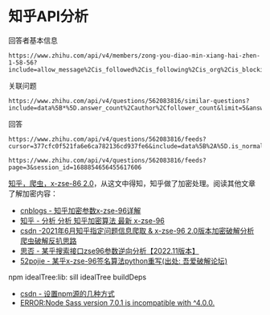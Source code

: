 # 知乎API分析

回答者基本信息

```
https://www.zhihu.com/api/v4/members/zong-you-diao-min-xiang-hai-zhen-1-58-56?include=allow_message%2Cis_followed%2Cis_following%2Cis_org%2Cis_blocking%2Cemployments%2Canswer_count%2Cfollower_count%2Carticles_count%2Cgender%2Cbadge%5B%3F%28type%3Dbest_answerer%29%5D.topics
```

关联问题

```
https://www.zhihu.com/api/v4/questions/562083816/similar-questions?include=data%5B*%5D.answer_count%2Cauthor%2Cfollower_count&limit=5&answer_id=3
```

回答

```
https://www.zhihu.com/api/v4/questions/562083816/feeds?cursor=377cfc0f521fa6e6ca782136cd937fe6&include=data%5B%2A%5D.is_normal%2Cadmin_closed_comment%2Creward_info%2Cis_collapsed%2Cannotation_action%2Cannotation_detail%2Ccollapse_reason%2Cis_sticky%2Ccollapsed_by%2Csuggest_edit%2Ccomment_count%2Ccan_comment%2Ccontent%2Ceditable_content%2Cattachment%2Cvoteup_count%2Creshipment_settings%2Ccomment_permission%2Ccreated_time%2Cupdated_time%2Creview_info%2Crelevant_info%2Cquestion%2Cexcerpt%2Cis_labeled%2Cpaid_info%2Cpaid_info_content%2Creaction_instruction%2Crelationship.is_authorized%2Cis_author%2Cvoting%2Cis_thanked%2Cis_nothelp%3Bdata%5B%2A%5D.mark_infos%5B%2A%5D.url%3Bdata%5B%2A%5D.author.follower_count%2Cvip_info%2Cbadge%5B%2A%5D.topics%3Bdata%5B%2A%5D.settings.table_of_content.enabled&limit=5&offset=0&order=default&platform=desktop&session_id=1688828905373224118
```

```
https://www.zhihu.com/api/v4/questions/562083816/feeds?page=3&session_id=1688854656455617606
```

[知乎，爬虫，x-zse-86 2.0](https://www.victue.com/2021/03/30/zhihu_answer/)，从这文中得知，知乎做了加密处理。阅读其他文章了解加密内容：

* [cnblogs - 知乎加密参数x-zse-96详解](https://www.cnblogs.com/xiaowangba9494/p/15934907.html)
* [知乎 - 分析 分析 知乎加密算法 最新 x-zse-96](https://zhuanlan.zhihu.com/p/419576219)
* [csdn -2021年6月知乎指定问题信息爬取 & x-zse-96 2.0版本加密破解分析 爬虫破解反扒思路](https://blog.csdn.net/qq_26394845/article/details/118183245)
* [思否 - 某乎搜索接口zse96参数逆向分析【2022.11版本】](https://segmentfault.com/a/1190000042751896)
* [52pojie - 某乎x-zse-96签名算法python重写(出处: 吾爱破解论坛)](https://www.52pojie.cn/thread-1631378-1-1.html)

npm idealTree:lib: sill idealTree buildDeps

* [csdn - 设置npm源的几种方式](https://blog.csdn.net/u010856177/article/details/126851940)
* [ERROR:Node Sass version 7.0.1 is incompatible with ^4.0.0.](https://www.cnblogs.com/Merrys/p/16905691.html)


